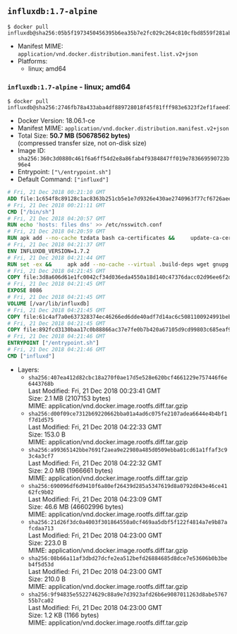 ## `influxdb:1.7-alpine`

```console
$ docker pull influxdb@sha256:05b5f1973450456395b6ea35b7e2fc029c264c810cfbd8559f281ab2747eed5a
```

-	Manifest MIME: `application/vnd.docker.distribution.manifest.list.v2+json`
-	Platforms:
	-	linux; amd64

### `influxdb:1.7-alpine` - linux; amd64

```console
$ docker pull influxdb@sha256:2746fb78a433aba4df889728018f45f81fff983e6323f2ef1faeed724133dbea
```

-	Docker Version: 18.06.1-ce
-	Manifest MIME: `application/vnd.docker.distribution.manifest.v2+json`
-	Total Size: **50.7 MB (50678562 bytes)**  
	(compressed transfer size, not on-disk size)
-	Image ID: `sha256:360c3d0880c461f6a6ff54d2e8a86fab4f9384847ff019e783669590723b96e4`
-	Entrypoint: `["\/entrypoint.sh"]`
-	Default Command: `["influxd"]`

```dockerfile
# Fri, 21 Dec 2018 00:21:10 GMT
ADD file:1c654f8c89128c1ac8363b251cb5e1e7d9326e430ae2740963f77cf6726aee0b in / 
# Fri, 21 Dec 2018 00:21:11 GMT
CMD ["/bin/sh"]
# Fri, 21 Dec 2018 04:20:57 GMT
RUN echo 'hosts: files dns' >> /etc/nsswitch.conf
# Fri, 21 Dec 2018 04:20:59 GMT
RUN apk add --no-cache tzdata bash ca-certificates &&     update-ca-certificates
# Fri, 21 Dec 2018 04:21:37 GMT
ENV INFLUXDB_VERSION=1.7.2
# Fri, 21 Dec 2018 04:21:44 GMT
RUN set -ex &&     apk add --no-cache --virtual .build-deps wget gnupg tar &&     for key in         05CE15085FC09D18E99EFB22684A14CF2582E0C5 ;     do         gpg --keyserver ha.pool.sks-keyservers.net --recv-keys "$key" ||         gpg --keyserver pgp.mit.edu --recv-keys "$key" ||         gpg --keyserver keyserver.pgp.com --recv-keys "$key" ;     done &&     wget --no-verbose https://dl.influxdata.com/influxdb/releases/influxdb-${INFLUXDB_VERSION}-static_linux_amd64.tar.gz.asc &&     wget --no-verbose https://dl.influxdata.com/influxdb/releases/influxdb-${INFLUXDB_VERSION}-static_linux_amd64.tar.gz &&     gpg --batch --verify influxdb-${INFLUXDB_VERSION}-static_linux_amd64.tar.gz.asc influxdb-${INFLUXDB_VERSION}-static_linux_amd64.tar.gz &&     mkdir -p /usr/src &&     tar -C /usr/src -xzf influxdb-${INFLUXDB_VERSION}-static_linux_amd64.tar.gz &&     rm -f /usr/src/influxdb-*/influxdb.conf &&     chmod +x /usr/src/influxdb-*/* &&     cp -a /usr/src/influxdb-*/* /usr/bin/ &&     rm -rf *.tar.gz* /usr/src /root/.gnupg &&     apk del .build-deps
# Fri, 21 Dec 2018 04:21:45 GMT
COPY file:3d8a606d61e1fc0042cf34d036eda4550a18d140c47376dacc02d96ee6f2dd8b in /etc/influxdb/influxdb.conf 
# Fri, 21 Dec 2018 04:21:45 GMT
EXPOSE 8086
# Fri, 21 Dec 2018 04:21:45 GMT
VOLUME [/var/lib/influxdb]
# Fri, 21 Dec 2018 04:21:45 GMT
COPY file:61c4af7a0e637328374ec46266ed6dde40adf7d14ac6c5081100924991beb7f3 in /entrypoint.sh 
# Fri, 21 Dec 2018 04:21:45 GMT
COPY file:892fcd3130baa17c0b88866ac37e7fe0b7b420a67105d9cd99803c685eaf9df4 in /init-influxdb.sh 
# Fri, 21 Dec 2018 04:21:46 GMT
ENTRYPOINT ["/entrypoint.sh"]
# Fri, 21 Dec 2018 04:21:46 GMT
CMD ["influxd"]
```

-	Layers:
	-	`sha256:407ea412d82cbc18a270f0ae17d5e528e620bcf4661229e757446f6e6443768b`  
		Last Modified: Fri, 21 Dec 2018 00:23:41 GMT  
		Size: 2.1 MB (2107153 bytes)  
		MIME: application/vnd.docker.image.rootfs.diff.tar.gzip
	-	`sha256:d00f09ce7312b69220662bba01a4ad6c075fe2107adea6644e4b4bf1f7d1d575`  
		Last Modified: Fri, 21 Dec 2018 04:22:33 GMT  
		Size: 153.0 B  
		MIME: application/vnd.docker.image.rootfs.diff.tar.gzip
	-	`sha256:a99365142bbe7691f2aea9e22980a485d0509ebba01cd61a1ffaf3c93c4a3cf7`  
		Last Modified: Fri, 21 Dec 2018 04:22:32 GMT  
		Size: 2.0 MB (1966661 bytes)  
		MIME: application/vnd.docker.image.rootfs.diff.tar.gzip
	-	`sha256:690096df6d9410f6a80ef26439d285a5347619d8a0792d043e46ce4162fc9b02`  
		Last Modified: Fri, 21 Dec 2018 04:23:09 GMT  
		Size: 46.6 MB (46602996 bytes)  
		MIME: application/vnd.docker.image.rootfs.diff.tar.gzip
	-	`sha256:21d26f3dc0a4003f301864550a0cf469aa5dbf5f122f4814a7e9b87afcdaa713`  
		Last Modified: Fri, 21 Dec 2018 04:23:00 GMT  
		Size: 223.0 B  
		MIME: application/vnd.docker.image.rootfs.diff.tar.gzip
	-	`sha256:08b66a11af3dbd27dcfe2ea512befd26884685d8dce7e53606b0b3beb4f5d53d`  
		Last Modified: Fri, 21 Dec 2018 04:23:00 GMT  
		Size: 210.0 B  
		MIME: application/vnd.docker.image.rootfs.diff.tar.gzip
	-	`sha256:9f94835e552274629c88a9e7d3923afd26b6e9087011263d8abe576755b7ca02`  
		Last Modified: Fri, 21 Dec 2018 04:23:00 GMT  
		Size: 1.2 KB (1166 bytes)  
		MIME: application/vnd.docker.image.rootfs.diff.tar.gzip

